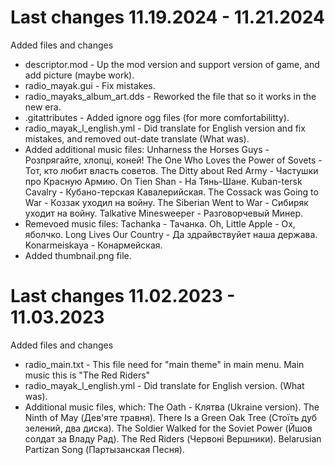 # Last changes 11.19.2024 - 11.21.2024
Added files and changes
 - descriptor.mod - Up the mod version and support version of game, and add picture (maybe work).
 - radio_mayak.gui - Fix mistakes.
 - radio_mayaks_album_art.dds - Reworked the file that so it works in the new era.
 - .gitattributes - Added ignore ogg files (for more comfortabilitty).
 - radio_mayak_l_english.yml - Did translate for English version and fix mistakes, and removed out-date translate (What was).
 - Added additional music files:
	Unharness the Horses Guys - Розпрягайте, хлопці, коней!
	The One Who Loves the Power of Sovets - Тот, кто любит власть советов.
	The Ditty about Red Army - Частушки про Красную Армию.
	On Tien Shan - На Тянь-Шане.
	Kuban-tersk Cavalry - Кубано-терская Кавалерийская.
	The Cossack was Going to War - Коззак уходил на войну.
	The Siberian Went to War - Сибиряк уходит на войну.
	Talkative Minesweeper - Разговорчевый Минер.
- Remevoed music files:
	Tachanka - Тачанка.
	Oh, Little Apple - Ох, яболчко.
	Long Lives Our Country - Да здрайвствуйет наша держава.
	Konarmeiskaya - Конармейская.
- Added thumbnail.png file.
	


# Last changes 11.02.2023 - 11.03.2023

Added files and changes
 - radio_main.txt - This file need for "main theme" in main menu. Main music this is "The Red Riders"
 - radio_mayak_l_english.yml - Did translate for English version. (What was).
 - Additional music files, which:
     The Oath - Клятва (Ukraine version).
     The Ninth of May (Дев'яте травня).
     There Is a Green Oak Tree (Стоїть дуб зелений, два диска). 
     The Soldier Walked for the Soviet Power (Йшов солдат за Владу Рад).
     The Red Riders (Червоні Вершники).
     Belarusian Partizan Song (Партызанская Песня).
